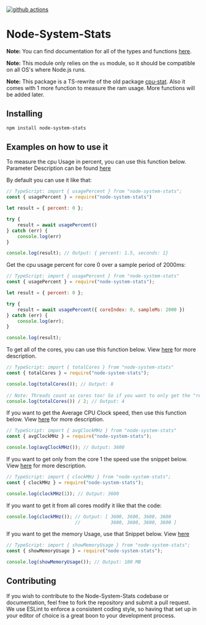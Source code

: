 [![github actions][actions-image]][actions-url]

# Node-System-Stats

**Note:** You can find documentation for all of the types and functions [here](https://joniii11.github.io/node-system-stats/).

**Note:** This module only relies on the `os` module, so it should be compatible on all OS's where Node.js runs.

**Note:** This package is a TS-rewrite of the old package [cpu-stat](https://github.com/jub3i/node-cpu-stat). Also it comes with 1 more function to measure the ram usage. More functions will be added later.

## Installing
```bash
npm install node-system-stats
```

## Examples on how to use it
To measure the cpu Usage in percent, you can use this function below. Parameter Description can be found [here](https://joniii11.github.io/node-system-stats/functions/usagePercent.html)

By default you can use it like that:
```js
// TypeScript: import { usagePercent } from "node-system-stats";
const { usagePercent } = require("node-system-stats")

let result = { percent: 0 };

try {
    result = await usagePercent()
} catch (err) {
    console.log(err)
}

console.log(result); // Output: { percent: 1.5, seconds: 1}
```

Get the cpu usage percent for core 0 over a sample period of 2000ms:
```js
// TypeScript: import { usagePercent } from "node-system-stats"
const { usagePercent } = require("node-system-stats");

let result = { percent: 0 };

try {
    result = await usagePercent({ coreIndex: 0, sampleMs: 2000 })
} catch (err) {
    console.log(err);
}

console.log(result);
```

To get all of the cores, you can use this function below. View [here](https://joniii11.github.io/node-system-stats/functions/totalCores.html) for more description.

```js
// TypeScript: import { totalCores } from "node-system-stats"
const { totalCores } = require("node-system-stats");

console.log(totalCores()); // Output: 8 
                           
// Note: Threads count as cores too! So if you want to only get the "real" cores use the code snippet below:
console.log(totalCores()) / 2; // Output: 4
```

If you want to get the Average CPU Clock speed, then use this function below. View [here](https://joniii11.github.io/node-system-stats/functions/avgClockMHz.html) for more description.

```js
// TypeScript: import { avgClockMHz } from "node-system-stats"
const { avgClockMHz } = require("node-system-stats");

console.log(avgClockMHz()); // Output: 3600
```

If you want to get only from the core 1 the speed use the snippet below. View [here](https://joniii11.github.io/node-system-stats/functions/clockMHz.html) for more description.

```js
// TypeScript: import { clockMHz } from "node-system-stats";
const { clockMHz } = require("node-system-stats");

console.log(clockMHz(1)); // Output: 3600
```

If you want to get it from all cores modify it like that the code:
```js
console.log(clockMHz()); // Output: [ 3600, 3600, 3600, 3600
                         //           3600, 3600, 3600, 3600 ]
```

If you want to get the memory Usage, use that Snippet below. View [here](https://joniii11.github.io/node-system-stats/functions/showMemoryUsage.html)
```js
// TypeScript: import { showMemoryUsage } from "node-system-stats";
const { showMemoryUsage } = require("node-system-stats");

console.log(showMemoryUsage()); // Output: 100 MB 
```

## Contributing
If you wish to contribute to the Node-System-Stats codebase or documentation, feel free to fork the repository and submit a
pull request. We use ESLint to enforce a consistent coding style, so having that set up in your editor of choice
is a great boon to your development process.


[actions-image]: https://img.shields.io/endpoint?url=https://github-actions-badge-u3jn4tfpocch.runkit.sh/es-shims/Math.clz32
[actions-url]: https://github.com/Joniii11/node-system-stats/actions